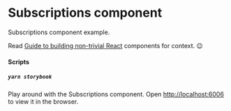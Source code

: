 # Subscriptions component

Subscriptions component example.

Read [Guide to building non-trivial React](https://blog.whereisthemouse.com/a-guide-to-building-non-trivial-react-components) components for context. 😉

#### Scripts

##### `yarn storybook`

Play around with the Subscriptions component.
Open [http://localhost:6006](http://localhost:6006) to view it in the browser.
